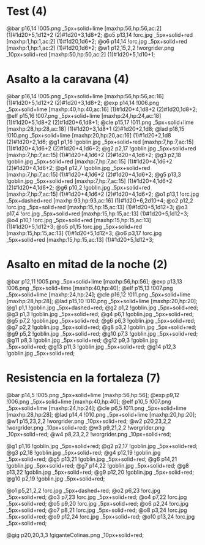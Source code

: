 # Test (4)
@bar p16,14 !005.png _5px+solid+lime [maxhp:56,hp:56,ac:2] (1)#1d20+5,1d12+2 (2)#1d20+3,1d8+2;
@o5 p13,14 !orc.jpg _5px+solid+red [maxhp:1,hp:1,ac:2] (1)#1d20,1d6+2;
@o6 p14,14 !orc.jpg _5px+solid+red [maxhp:1,hp:1,ac:2] (1)#1d20,1d6+2;
@w1 p12,15,2,2 !worgrider.png _10px+solid+red [maxhp:50,hp:50,ac:2] (1)#1d20+5,1d10+1; 

# Asalto a la caravana (4)

@bar p16,14 !005.png _5px+solid+lime [maxhp:56,hp:56,ac:16] (1)#1d20+5,1d12+2 (2)#1d20+3,1d8+2;
@exp p14,14 !006.png _5px+solid+lime [maxhp:40,hp:40,ac:16] (1)#1d20+4,1d8+2 (2)#1d20,1d8+2; 
@elf p15,16 !007.png _5px+solid+lime [maxhp:24,hp:24,ac:18] (1)#1d20+5,1d8+2 (2)#1d20+6,1d8+1;
@cle p15,17 !011.png _5px+solid+lime [maxhp:28,hp:28,ac:18] (1)#1d20+3,1d8+1 (2)#1d20+2,1d8; 
@lad p18,15 !010.png _5px+solid+lime [maxhp:20,hp:20,ac:16] (1)#1d20+2,1d8 (2)#1d20+2,1d6;
@g1 p1,16 !goblin.jpg _5px+solid+red [maxhp:7,hp:7,ac:15] (1)#1d20+4,1d6+2 (2)#1d20+4,1d6+2; 
@g2 p2,17 !goblin.jpg _5px+solid+red [maxhp:7,hp:7,ac:15] (1)#1d20+4,1d6+2 (2)#1d20+4,1d6+2; 
@g3 p2,18 !goblin.jpg _5px+solid+red [maxhp:7,hp:7,ac:15] (1)#1d20+4,1d6+2 (2)#1d20+4,1d6+2; 
@g4 p12,7 !goblin.jpg _5px+solid+red [maxhp:7,hp:7,ac:15] (1)#1d20+4,1d6+2 (2)#1d20+4,1d6+2; 
@g5 p13,3 !goblin.jpg _5px+solid+red [maxhp:7,hp:7,ac:15] (1)#1d20+4,1d6+2 (2)#1d20+4,1d6+2; 
@g6 p10,2 !goblin.jpg _5px+solid+red [maxhp:7,hp:7,ac:15] (1)#1d20+4,1d6+2 (2)#1d20+4,1d6+2; 
@o1 p13,1 !orc.jpg _5px+dashed+red [maxhp:93,hp:93,ac:16] (1)#1d20+6,2d10+4; 
@o2 p12,2 !orc.jpg _5px+solid+red [maxhp:15,hp:15,ac:13] (1)#1d20+5,1d12+3; 
@o3 p17,4 !orc.jpg _5px+solid+red [maxhp:15,hp:15,ac:13] (1)#1d20+5,1d12+3; 
@o4 p10,1 !orc.jpg _5px+solid+red [maxhp:15,hp:15,ac:13] (1)#1d20+5,1d12+3; 
@o5 p1,15 !orc.jpg _5px+solid+red [maxhp:15,hp:15,ac:13] (1)#1d20+5,1d12+3; 
@o6 p3,17 !orc.jpg _5px+solid+red [maxhp:15,hp:15,ac:13] (1)#1d20+5,1d12+3;

# Asalto en mitad de la noche (2)
@bar p12,11 !005.png _5px+solid+lime [maxhp:56,hp:56]; 
@exp p13,13 !006.png _5px+solid+lime [maxhp:40,hp:40]; 
@elf p15,13 !007.png _5px+solid+lime [maxhp:24,hp:24]; 
@cle p16,12 !011.png _5px+solid+lime [maxhp:28,hp:28]; 
@lad p15,10 !010.png _5px+solid+lime [maxhp:20,hp:20];
@g1 p1,1 !goblin.jpg _5px+dashed+red; 
@g2 p1,2 !goblin.jpg _5px+solid+red; 
@g3 p1,3 !goblin.jpg _5px+solid+red; 
@g4 p6,1 !goblin.jpg _5px+solid+red; 
@g5 p7,2 !goblin.jpg _5px+solid+red; 
@g6 p6,3 !goblin.jpg _5px+solid+red; 
@g7 p2,2 !goblin.jpg _5px+solid+red; 
@g8 p3,2 !goblin.jpg _5px+solid+red; 
@g9 p5,2 !goblin.jpg _5px+solid+red; 
@g10 p7,3 !goblin.jpg _5px+solid+red;
@g11 p8,3 !goblin.jpg _5px+solid+red; 
@g12 p9,3 !goblin.jpg _5px+solid+red; 
@g13 p11,3 !goblin.jpg _5px+solid+red; 
@g14 p12,3 !goblin.jpg _5px+solid+red; 


# Resistencia en la fortaleza (7)

@bar p14,5 !005.png _5px+solid+lime [maxhp:56,hp:56]; @exp p9,12 !006.png _5px+solid+lime [maxhp:40,hp:40]; @elf p10,5 !007.png _5px+solid+lime [maxhp:24,hp:24]; @cle p6,5 !011.png _5px+solid+lime [maxhp:28,hp:28]; @lad p14,4 !010.png _5px+solid+lime [maxhp:20,hp:20];
@w1 p15,23,2,2 !worgrider.png _10px+solid+red; 
@w2 p20,23,2,2 !worgrider.png _10px+solid+red; 
@w3 p9,21,2,2 !worgrider.png _10px+solid+red; 
@w4 p8,23,2,2 !worgrider.png _10px+solid+red;

@g1 p1,16 !goblin.jpg _5px+solid+red; 
@g2 p2,17 !goblin.jpg _5px+solid+red; 
@g3 p2,18 !goblin.jpg _5px+solid+red; 
@g4 p12,19 !goblin.jpg _5px+solid+red; 
@g5 p13,21 !goblin.jpg _5px+solid+red;
@g6 p14,21 !goblin.jpg _5px+solid+red; 
@g7 p14,22 !goblin.jpg _5px+solid+red;
@g8 p13,22 !goblin.jpg _5px+solid+red; 
@g9 p12,20 !goblin.jpg _5px+solid+red;
@g10 p2,19 !goblin.jpg _5px+solid+red; 

@o1 p5,21,2,2 !orc.jpg _5px+dashed+red; 
@o2 p6,23 !orc.jpg _5px+solid+red; 
@o3 p7,23 !orc.jpg _5px+solid+red; 
@o4 p7,22 !orc.jpg _5px+solid+red; 
@o5 p9,20 !orc.jpg _5px+solid+red; 
@o6 p2,24 !orc.jpg _5px+solid+red;
@o7 p8,21 !orc.jpg _5px+solid+red; 
@o8 p3,24 !orc.jpg _5px+solid+red;
@o9 p12,24 !orc.jpg _5px+solid+red; 
@o10 p13,24 !orc.jpg _5px+solid+red;

@gig p20,20,3,3 !giganteColinas.png _10px+solid+red;
